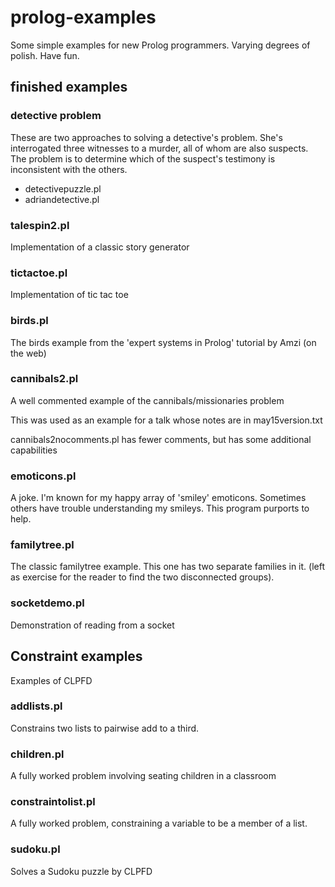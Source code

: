 prolog-examples
===============

Some simple examples for new Prolog programmers.
Varying degrees of polish. Have fun.

## finished examples

###  detective problem

These are two approaches to solving a detective's problem.
She's interrogated three witnesses to a murder, all of whom are also suspects.
The problem is to determine which of the suspect's testimony is
inconsistent with the others.

 * detectivepuzzle.pl
 * adriandetective.pl

### talespin2.pl

Implementation of a classic story generator

### tictactoe.pl

Implementation of tic tac toe


### birds.pl
 
 The birds example from the 'expert systems in Prolog' tutorial
 by Amzi (on the web)
 
### cannibals2.pl
 
 A well commented example of the cannibals/missionaries problem
 
 This was used as an example for a talk whose notes are in may15version.txt
 
 cannibals2nocomments.pl has fewer comments, but has some additional capabilities
 
### emoticons.pl 
 
 A joke. I'm known for my happy array of 'smiley' emoticons. Sometimes others
 have trouble understanding my smileys.  This program purports to help.
 
### familytree.pl
 
 The classic familytree example. This one has two separate families in it.
 (left as exercise for the reader to find the two disconnected groups).
 
### socketdemo.pl
 
 Demonstration of reading from a socket
 
## Constraint examples
 
 Examples of CLPFD
 
### addlists.pl
 
 Constrains two lists to pairwise add to a third.
 
### children.pl
 
 A fully worked problem involving seating children in a classroom
 
### constraintolist.pl
 
 A fully worked problem, constraining a variable to be a member of a list.
 
### sudoku.pl
 
 Solves a Sudoku puzzle by CLPFD



